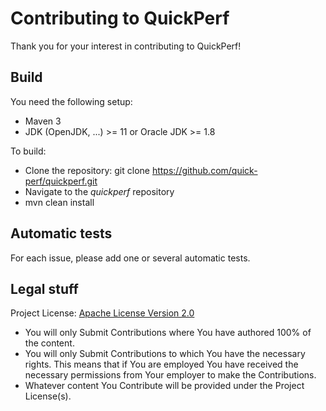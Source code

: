 # Contributing to QuickPerf
Thank you for your interest in contributing to QuickPerf!

## Build
You need the following setup:
* Maven 3
* JDK (OpenJDK, ...) >= 11 or Oracle JDK >= 1.8

To build:
* Clone the repository: git clone https://github.com/quick-perf/quickperf.git
* Navigate to the *quickperf* repository
* mvn clean install

## Automatic tests
For each issue, please add one or several automatic tests.

## Legal stuff
Project License: [Apache License Version 2.0](https://www.apache.org/licenses/LICENSE-2.0)
- You will only Submit Contributions where You have authored 100% of the content.
- You will only Submit Contributions to which You have the necessary rights. This means that if You are employed You have received the necessary permissions from Your employer to make the Contributions.
- Whatever content You Contribute will be provided under the Project License(s).